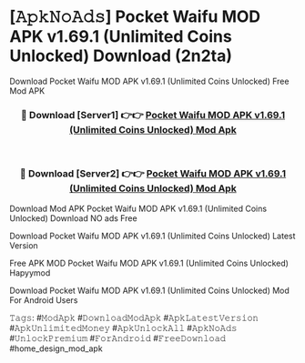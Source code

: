 # [𝙰𝚙𝚔𝙽𝚘𝙰𝚍𝚜] Pocket Waifu MOD APK v1.69.1 (Unlimited Coins Unlocked) Download (2n2ta)
Download Pocket Waifu MOD APK v1.69.1 (Unlimited Coins Unlocked) Free Mod APK

<div align="center">
<h3>🔴 Download [Server1] 👉👉 <a href="https://apkcomod.com?title=Pocket_Waifu_MOD_APK_v1.69.1_(Unlimited_Coins_Unlocked)">Pocket Waifu MOD APK v1.69.1 (Unlimited Coins Unlocked) Mod Apk</a></h3><br>

<h3>🔴 Download [Server2] 👉👉 <a href="https://apkcomod.com?title=Pocket_Waifu_MOD_APK_v1.69.1_(Unlimited_Coins_Unlocked)">Pocket Waifu MOD APK v1.69.1 (Unlimited Coins Unlocked) Mod Apk</a></h3>
</div>


 Download Mod APK Pocket Waifu MOD APK v1.69.1 (Unlimited Coins Unlocked) Download NO ads Free

Download Pocket Waifu MOD APK v1.69.1 (Unlimited Coins Unlocked) Latest Version

Free APK MOD Pocket Waifu MOD APK v1.69.1 (Unlimited Coins Unlocked) Hapyymod

Download Pocket Waifu MOD APK v1.69.1 (Unlimited Coins Unlocked) Mod For Android Users

𝚃𝚊𝚐𝚜: #𝙼𝚘𝚍𝙰𝚙𝚔 #𝙳𝚘𝚠𝚗𝚕𝚘𝚊𝚍𝙼𝚘𝚍𝙰𝚙𝚔 #𝙰𝚙𝚔𝙻𝚊𝚝𝚎𝚜𝚝𝚅𝚎𝚛𝚜𝚒𝚘𝚗 #𝙰𝚙𝚔𝚄𝚗𝚕𝚒𝚖𝚒𝚝𝚎𝚍𝙼𝚘𝚗𝚎𝚢 #𝙰𝚙𝚔𝚄𝚗𝚕𝚘𝚌𝚔𝙰𝚕𝚕 #𝙰𝚙𝚔𝙽𝚘𝙰𝚍𝚜 #𝚄𝚗𝚕𝚘𝚌𝚔𝙿𝚛𝚎𝚖𝚒𝚞𝚖 #𝙵𝚘𝚛𝙰𝚗𝚍𝚛𝚘𝚒𝚍 #𝙵𝚛𝚎𝚎𝙳𝚘𝚠𝚗𝚕𝚘𝚊𝚍 #home_design_mod_apk